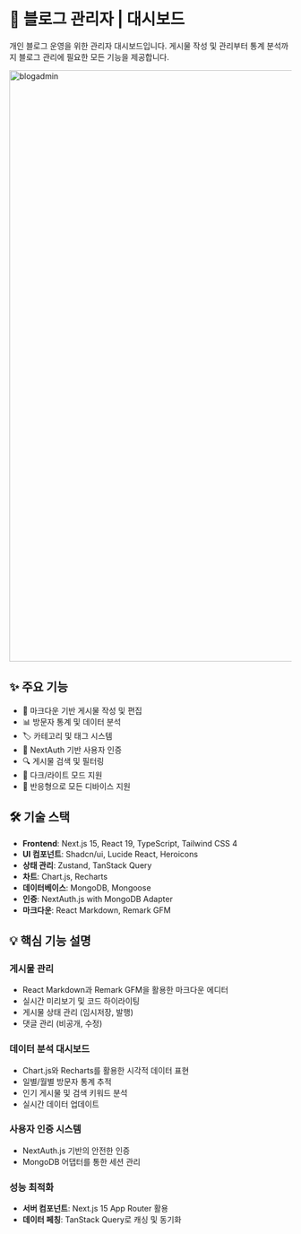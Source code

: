 # 📝 블로그 관리자 | 대시보드

개인 블로그 운영을 위한 관리자 대시보드입니다. 게시물 작성 및 관리부터 통계 분석까지 블로그 관리에 필요한 모든 기능을 제공합니다.

<img width="1920" height="1055" alt="blogadmin" src="https://github.com/user-attachments/assets/824ce4b1-5669-419f-a048-f32d1fb93755" />

## ✨ 주요 기능

- 📝 마크다운 기반 게시물 작성 및 편집
- 📊 방문자 통계 및 데이터 분석
- 🏷️ 카테고리 및 태그 시스템
- 👤 NextAuth 기반 사용자 인증
- 🔍 게시물 검색 및 필터링
- 🌙 다크/라이트 모드 지원
- 📱 반응형으로 모든 디바이스 지원

## 🛠 기술 스택

- **Frontend**: Next.js 15, React 19, TypeScript, Tailwind CSS 4
- **UI 컴포넌트**: Shadcn/ui, Lucide React, Heroicons
- **상태 관리**: Zustand, TanStack Query
- **차트**: Chart.js, Recharts
- **데이터베이스**: MongoDB, Mongoose
- **인증**: NextAuth.js with MongoDB Adapter
- **마크다운**: React Markdown, Remark GFM

## 💡 핵심 기능 설명

### 게시물 관리

- React Markdown과 Remark GFM을 활용한 마크다운 에디터
- 실시간 미리보기 및 코드 하이라이팅
- 게시물 상태 관리 (임시저장, 발행)
- 댓글 관리 (비공개, 수정)

### 데이터 분석 대시보드

- Chart.js와 Recharts를 활용한 시각적 데이터 표현
- 일별/월별 방문자 통계 추적
- 인기 게시물 및 검색 키워드 분석
- 실시간 데이터 업데이트

### 사용자 인증 시스템

- NextAuth.js 기반의 안전한 인증
- MongoDB 어댑터를 통한 세션 관리

### 성능 최적화

- **서버 컴포넌트**: Next.js 15 App Router 활용
- **데이터 페칭**: TanStack Query로 캐싱 및 동기화
